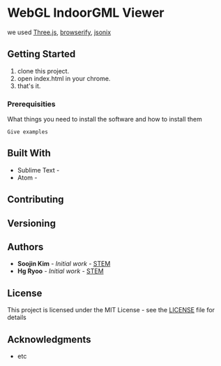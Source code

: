 # WebGL IndoorGML Viewer

we used [Three.js](http://threejs.org/), [browserify](http://browserify.org/), [jsonix](https://github.com/highsource/jsonix)

## Getting Started

1. clone this project.
2. open index.html in your chrome.
3. that's it.

### Prerequisities

What things you need to install the software and how to install them

```
Give examples
```

## Built With

* Sublime Text - 
* Atom - 

## Contributing

## Versioning

## Authors

* **Soojin Kim** - *Initial work* - [STEM](https://github.com/STEMLab)
* **Hg Ryoo** - *Initial work* - [STEM](https://github.com/STEMLab)

## License

This project is licensed under the MIT License - see the [LICENSE](LICENSE) file for details

## Acknowledgments

* etc
